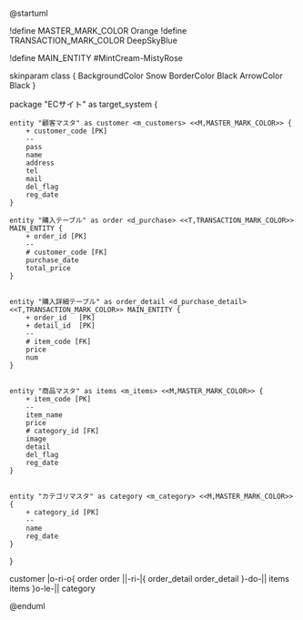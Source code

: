 @startuml

!define MASTER_MARK_COLOR Orange 
!define TRANSACTION_MARK_COLOR DeepSkyBlue

!define MAIN_ENTITY #MintCream-MistyRose

skinparam class {
    BackgroundColor Snow
    BorderColor Black
    ArrowColor Black
}

package "ECサイト" as target_system {

    entity "顧客マスタ" as customer <m_customers> <<M,MASTER_MARK_COLOR>> {
        + customer_code [PK]
        --
        pass
        name
        address
        tel
        mail
        del_flag
        reg_date
    }

    entity "購入テーブル" as order <d_purchase> <<T,TRANSACTION_MARK_COLOR>> MAIN_ENTITY {
        + order_id [PK]
        --
        # customer_code [FK]
        purchase_date
        total_price
    }


    entity "購入詳細テーブル" as order_detail <d_purchase_detail> <<T,TRANSACTION_MARK_COLOR>> MAIN_ENTITY {
        + order_id   [PK]
        + detail_id  [PK]
        --
        # item_code [FK]
        price
        num
    }


    entity "商品マスタ" as items <m_items> <<M,MASTER_MARK_COLOR>> {
        + item_code [PK]
        --
        item_name
        price
        # category_id [FK]
        image
        detail
        del_flag
        reg_date
    }


    entity "カテゴリマスタ" as category <m_category> <<M,MASTER_MARK_COLOR>> {
        + category_id [PK]
        --
        name
        reg_date
    }


}

customer       |o-ri-o{     order
order          ||-ri-|{     order_detail
order_detail    }-do-||     items
items          }o-le-||     category


@enduml
